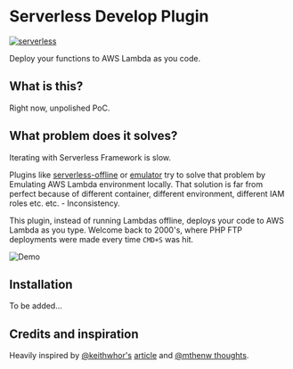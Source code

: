 # Serverless Develop Plugin
[![serverless](http://public.serverless.com/badges/v3.svg)](http://www.serverless.com)

Deploy your functions to AWS Lambda as you code.

## What is this?
Right now, unpolished PoC.

## What problem does it solves?
Iterating with Serverless Framework is slow.

Plugins like [serverless-offline](https://github.com/dherault/serverless-offline) or [emulator](https://github.com/serverless/emulator) try to solve that problem by Emulating AWS Lambda environment locally. That solution is far from perfect because of different container, different environment, different IAM roles etc. etc. - Inconsistency.

This plugin, instead of running Lambdas offline, deploys your code to AWS Lambda as you type. Welcome back to 2000's, where PHP FTP deployments were made every time `CMD+S` was hit.

![Demo](https://im4.ezgif.com/tmp/ezgif-4-c331f1bc7d.gif)

## Installation

To be added...

## Credits and inspiration

Heavily inspired by [@keithwhor's](https://github.com/keithwhor) [article](https://medium.com/@keithwhor/rise-of-functions-as-a-service-how-php-set-the-serverless-stage-20-years-ago-ccb560c5f422) and [@mthenw thoughts](https://github.com/mthenw).


